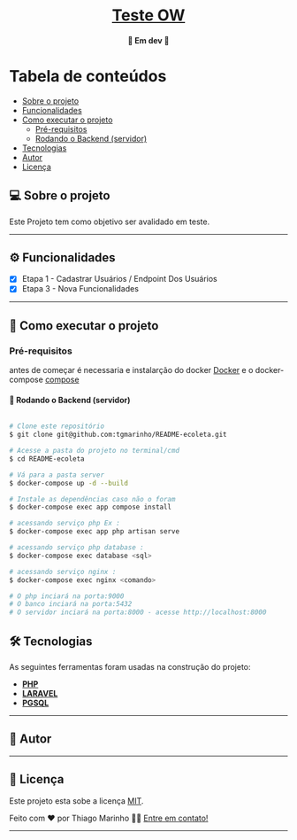 

<h1 align="center">
     <a href="#" alt="site do ecoleta"> Teste OW </a>
</h1>

<h4 align="center">
	🚧  Em dev  🚧
</h4>

Tabela de conteúdos
=================
<!--ts-->
   * [Sobre o projeto](#-sobre-o-projeto)
   * [Funcionalidades](#-funcionalidades)
   * [Como executar o projeto](#-como-executar-o-projeto)
     * [Pré-requisitos](#pré-requisitos)
     * [Rodando o Backend (servidor)](#user-content--rodando-o-backend-servidor)
   * [Tecnologias](#-tecnologias)
   * [Autor](#-autor)
   * [Licença](#user-content--licença)
<!--te-->


## 💻 Sobre o projeto


Este Projeto tem como objetivo ser avalidado em teste.

---

## ⚙️ Funcionalidades


-[x] Etapa 1 - Cadastrar Usuários / Endpoint Dos Usuários
-[x]  Etapa 3 - Nova Funcionalidades
---

## 🚀 Como executar o projeto

### Pré-requisitos

antes de começar é necessaria e instalarção do docker [Docker](https://docs.docker.com/engine/install/) e o docker-compose [compose](https://docs.docker.com/compose/install/)


#### 🎲 Rodando o Backend (servidor)

```bash

# Clone este repositório
$ git clone git@github.com:tgmarinho/README-ecoleta.git

# Acesse a pasta do projeto no terminal/cmd
$ cd README-ecoleta

# Vá para a pasta server
$ docker-compose up -d --build

# Instale as dependências caso não o foram
$ docker-compose exec app compose install

# acessando serviço php Ex :
$ docker-compose exec app php artisan serve

# acessando serviço php database :
$ docker-compose exec database <sql>

# acessando serviço nginx :
$ docker-compose exec nginx <comando>

# O php inciará na porta:9000
# O banco inciará na porta:5432
# O servidor inciará na porta:8000 - acesse http://localhost:8000

```

## 🛠 Tecnologias

As seguintes ferramentas foram usadas na construção do projeto:

-   **[PHP](https://www.php.net/)**
-   **[LARAVEL](https://laravel.com/)**
-   **[PGSQL](https://www.postgresql.org/)**

---

## 🦸 Autor

<!-- <a href="https://blog.rocketseat.com.br/author/thiago/">
 <img style="border-radius: 50%;" src="https://avatars3.githubusercontent.com/u/380327?s=460&u=61b426b901b8fe02e12019b1fdb67bf0072d4f00&v=4" width="100px;" alt=""/>
 <br />
 <sub><b>Thiago Marinho</b></sub></a> <a href="https://blog.rocketseat.com.br/author/thiago/" title="Rocketseat">🚀</a>
 <br />

[![Twitter Badge](https://img.shields.io/badge/-@tgmarinho-1ca0f1?style=flat-square&labelColor=1ca0f1&logo=twitter&logoColor=white&link=https://twitter.com/tgmarinho)](https://twitter.com/tgmarinho) [![Linkedin Badge](https://img.shields.io/badge/-Thiago-blue?style=flat-square&logo=Linkedin&logoColor=white&link=https://www.linkedin.com/in/tgmarinho/)](https://www.linkedin.com/in/tgmarinho/) 
[![Gmail Badge](https://img.shields.io/badge/-tgmarinho@gmail.com-c14438?style=flat-square&logo=Gmail&logoColor=white&link=mailto:tgmarinho@gmail.com)](mailto:tgmarinho@gmail.com) -->

---

## 📝 Licença

Este projeto esta sobe a licença [MIT](./LICENSE).

Feito com ❤️ por Thiago Marinho 👋🏽 [Entre em contato!](https://www.linkedin.com/in/tgmarinho/)

---